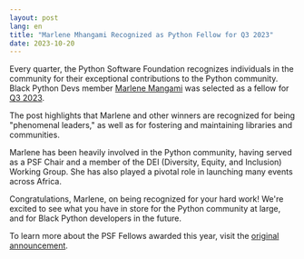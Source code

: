 ```yaml
---
layout: post
lang: en
title: "Marlene Mhangami Recognized as Python Fellow for Q3 2023"
date: 2023-10-20
---
```


Every quarter, the Python Software Foundation recognizes individuals in the community for their exceptional contributions to the Python community. Black Python Devs member [Marlene Mangami](http://marlenemhangami.com/) was selected as a fellow for [Q3 2023](https://pyfound.blogspot.com/2024/01/announcing-python-software-foundation.html).

The post highlights that Marlene and other winners are recognized for being "phenomenal leaders," as well as for fostering and maintaining libraries and communities.

Marlene has been heavily involved in the Python community, having served as a PSF Chair and a member of the DEI (Diversity, Equity, and Inclusion) Working Group. She has also played a pivotal role in launching many events across Africa.

Congratulations, Marlene, on being recognized for your hard work! We're excited to see what you have in store for the Python community at large, and for Black Python developers in the future.

To learn more about the PSF Fellows awarded this year, visit the [original announcement](https://pyfound.blogspot.com/2024/01/announcing-python-software-foundation.html).
